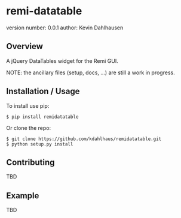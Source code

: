 remi-datatable
===============================

version number: 0.0.1
author: Kevin Dahlhausen

Overview
--------

A jQuery DataTables widget for the Remi GUI.

NOTE: the ancillary files (setup, docs, ...) are still a work in progress.

Installation / Usage
--------------------

To install use pip:

    $ pip install remidatatable


Or clone the repo:

    $ git clone https://github.com/kdahlhaus/remidatatable.git
    $ python setup.py install

Contributing
------------

TBD

Example
-------

TBD
